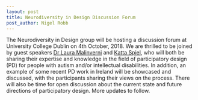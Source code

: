 ```yaml
---
layout: post
title: Neurodiversity in Design Discussion Forum
post_author: Nigel Robb
---
```

The Neurodiversity in Design group will be hosting a discussion forum at University College Dublin on 4th October, 2018. We are thrilled to be joined by guest speakers [Dr Laura Malinverni](http://www.lauramalinverni.org/) and [Katta Spiel](http://igw.tuwien.ac.at/hci/people/kspiel), who will both be sharing their expertise and knowledge in the field of participatory design (PD) for people with autism and/or intellectual disabilities. In addition, an example of some recent PD work in Ireland will be showcased and discussed, with the participants sharing their views on the process. There will also be time for open discussion about the current state and future directions of participatory design. More updates to follow.
